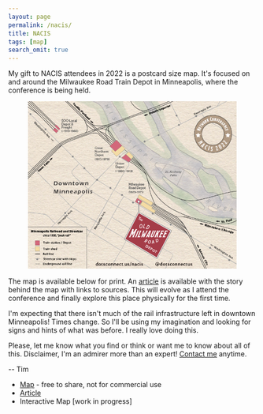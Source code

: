 ```yaml
---
layout: page
permalink: /nacis/
title: NACIS
tags: [map]
search_omit: true
---
```


<p>My gift to NACIS attendees in 2022 is a postcard size map.  It's focused on and around the Milwaukee Road Train Depot in Minneapolis, where the conference is being held.
</p>

<figure class="half">
    <a href="/files/NacisDepot.png"><img src="/files/NacisDepot.png"></a>
    <figcaption></figcaption>
</figure>

<p>The map is available below for print.  An <a href='/articles/footsteps/'>article</a> is available with the story behind the map with links to sources.  This will evolve as I attend the conference and finally explore this place physically for the first time.
</p>

<p>I'm expecting that there isn't much of the rail infrastructure left in downtown Minneapolis! Times change.  So I'll be using my imagination and looking for signs and hints of what was before.  I really love doing this.

Please, let me know what you find or think or want me to know about all of this.  Disclaimer, I'm an admirer more than an expert! <a href='/'>Contact me</a> anytime.

<p>-- Tim</p>

<ul>
<li><a href='/files/NacisDepot.pdf'>Map</a> - free to share, not for commercial use</li>
<li><a href='/articles/footsteps/'>Article</a></li>
<li>Interactive Map [work in progress]</li>
</ul>
